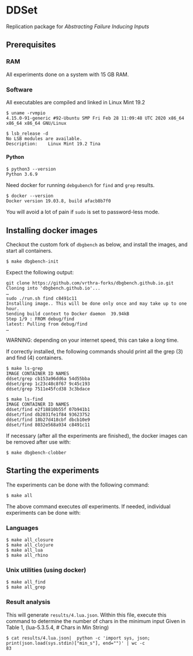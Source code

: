 # DDSet

Replication package for _Abstracting Failure Inducing Inputs_

## Prerequisites

### RAM

All experiments done on a system with 15 GB RAM.

### Software

All executables are compiled and linked in Linux Mint 19.2

```
$ uname -rvmpio
4.15.0-91-generic #92-Ubuntu SMP Fri Feb 28 11:09:48 UTC 2020 x86_64 x86_64 x86_64 GNU/Linux

$ lsb_release -d
No LSB modules are available.
Description:    Linux Mint 19.2 Tina
```

#### Python

```
$ python3 --version
Python 3.6.9
```

Need docker for running `debgubench` for `find` and `grep` results.

```
$ docker --version
Docker version 19.03.8, build afacb8b7f0
```

You will avoid a lot of pain if `sudo` is set to password-less mode.

## Installing docker images

Checkout the custom fork of `dbgbench` as below, and install the images, and
start all containers.

```
$ make dbgbench-init
```

Expect the following output:
```
git clone https://github.com/vrthra-forks/dbgbench.github.io.git
Cloning into 'dbgbench.github.io'...
…
sudo ./run.sh find c8491c11
Installing image.. This will be done only once and may take up to one hour.
Sending build context to Docker daemon  39.94kB
Step 1/9 : FROM debug/find
latest: Pulling from debug/find
…
```

WARNING: depending on your internet speed, this can take a _long_ time.


If correctly installed, the following commands should print all the grep (3) and
find (4) containers.

```
$ make ls-grep
IMAGE CONTAINER ID NAMES
ddset/grep cb153a96dd6a 54d55bba
ddset/grep 1c23c48c8f67 9c45c193
ddset/grep 7511e45fcd38 3c3bdace

$ make ls-find
IMAGE CONTAINER ID NAMES
ddset/find e2f18810b55f 07b941b1
ddset/find db2031fe1f84 93623752
ddset/find 18b27d418cbf dbcb10e9
ddset/find 8032e568a934 c8491c11
```

If necessary (after all the experiments are finished), the docker images can be
removed after use with:

```
$ make dbgbench-clobber
```

## Starting the experiments

The experiments can be done with the following command:

```
$ make all
```

The above command executes _all_ experiments. If needed, individual
experiments can be done with:

### Languages

```
$ make all_closure
$ make all_clojure
$ make all_lua
$ make all_rhino
```

### Unix utilities (using docker)

```
$ make all_find
$ make all_grep
```

### Result analysis

This will generate `results/4.lua.json`. Within this file, execute this command
to determine the number of chars in the minimum input
Given in Table 1, (lua-5.3.5.4, # Chars in Min String)

```
$ cat results/4.lua.json|  python -c 'import sys, json; print(json.load(sys.stdin)["min_s"], end="")' | wc -c
83
```
